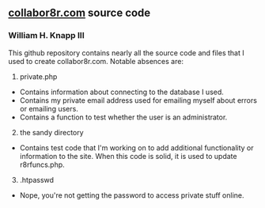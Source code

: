 ## [collabor8r.com](http://collabor8r.com) source code

### William H. Knapp III

This github repository contains nearly all the source code and files that
I used to create collabor8r.com. Notable absences are:

1. private.php
  * Contains information about connecting to the database I used.
  * Contains my private email address used for emailing myself about
    errors or emailing users.
  * Contains a function to test whether the user is an administrator.
2. the sandy directory
  * Contains test code that I'm working on to add additional functionality
    or information to the site. When this code is solid, it is used to
    update r8rfuncs.php.
3. .htpasswd
  * Nope, you're not getting the password to access private stuff online.